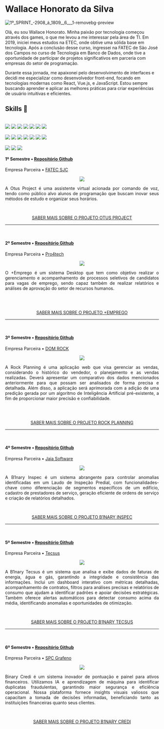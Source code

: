 # Wallace Honorato da Silva

![1º_SPRINT_-_2908_á_1809__6___1_-removebg-preview](https://github.com/user-attachments/assets/3245b895-b27c-4109-9fb5-025aa72e9f85)

Olá, eu sou Wallace Honorato. Minha paixão por tecnologia começou através dos games, o que me levou a me interessar pela área de TI. Em 2019, iniciei meus estudos na ETEC, onde obtive uma sólida base em tecnologia. Após a conclusão desse curso, ingressei na FATEC de São José dos Campos no curso de Tecnologia em Banco de Dados, onde tive a oportunidade de participar de projetos significativos em parceria com empresas do setor de programação.

Durante essa jornada, me apaixonei pelo desenvolvimento de interfaces e decidi me especializar como desenvolvedor front-end, focando em tecnologias modernas como React, Vue.js, e JavaScript. Estou sempre buscando aprender e aplicar as melhores práticas para criar experiências de usuário intuitivas e eficientes.

## Skills :floppy_disk:

<div style="display: inline_block"><br>
  <img align="center" src="https://img.shields.io/badge/Python-14354C?style=for-the-badge&logo=python&logoColor=white">
  <img align="center" src="https://img.shields.io/badge/HTML5-E34F26?style=for-the-badge&logo=html5&logoColor=white">
  <img align="center" src="https://img.shields.io/badge/CSS3-1572B6?style=for-the-badge&logo=css3&logoColor=white">
  <img align="center" src="https://img.shields.io/badge/Node.js-43853D?style=for-the-badge&logo=node.js&logoColor=white">
  <img align="center" src="https://img.shields.io/badge/Tailwind_CSS-38B2AC?style=for-the-badge&logo=tailwind-css&logoColor=white">
  <img align="center" src="https://img.shields.io/badge/JavaScript-F7DF1E?style=for-the-badge&logo=javascript&logoColor=black">
  <img align="center" src="https://img.shields.io/badge/TypeScript-007ACC?style=for-the-badge&logo=typescript&logoColor=white">
</div>
  
  <br>

  <div style="display: inline_block">

  <img align="center" src="https://img.shields.io/badge/React-20232A?style=for-the-badge&logo=react&logoColor=61DAFB">
  <img align="center" src="https://img.shields.io/badge/Redux-593D88?style=for-the-badge&logo=redux&logoColor=white">
  <img align="center" src="https://img.shields.io/badge/express.js-%23404d59.svg?style=for-the-badge&logo=express&logoColor=%2361DAFB">
  <img align="center" src="https://img.shields.io/badge/Jest-323330?style=for-the-badge&logo=Jest&logoColor=white">
  <img align="center" src="https://img.shields.io/badge/Microsoft_SQL_Server-CC2927?style=for-the-badge&logo=microsoft-sql-server&logoColor=white">
  <img align="center" src="https://img.shields.io/badge/firebase-a08021?style=for-the-badge&logo=firebase&logoColor=ffcd34">
  <img align="center" src="https://img.shields.io/badge/docker-%230db7ed.svg?style=for-the-badge&logo=docker&logoColor=white">


  </div>

  <div style="display: inline_block"><br>

  <img align="center" src="https://img.shields.io/badge/figma-%23F24E1E.svg?style=for-the-badge&logo=figma&logoColor=white">
  <img align="center" src="https://img.shields.io/badge/Canva-%2300C4CC.svg?style=for-the-badge&logo=Canva&logoColor=white">
  <img align="center" src="https://img.shields.io/badge/vuejs-%2335495e.svg?style=for-the-badge&logo=vuedotjs&logoColor=%234FC08D">
    
  </div>

<div class="semestre1">

<h4> 1º Semestre • <a href="https://github.com/B1nary-Devs/OTUS-PROJECT">Repositório Github</a></h4>
<p align="justify"> Empresa Parceira • <a href="https://fatecsjc-prd.azurewebsites.net">FATEC SJC</a></p>

<p align="center"><img src="https://github.com/WallaceHS20/Bertoti/assets/101594950/2858b006-347d-4796-9a4b-c5edb0c4ea19" widht="20%"></img>

<p align="justify"> A Otus Project é uma assistente virtual acionada por comando de voz, tendo como público alvo alunos de programação que buscam inovar seus métodos de estudo e organizar seus horários.</p>

<div align=center>

<br>

[SABER MAIS SOBRE O PROJETO OTUS PROJECT](https://github.com/WallaceHS20/PORTFOLIO_FATEC/tree/main/1OTUS)
  
</div>

----------------







<br>

<div class="semestre2">

<h4> 2º Semestre • <a href="https://github.com/WallaceHS20/PORTFOLIO_FATEC/tree/main/2MAISEMPREGO">Repositório Github</a></h4>
<p align="justify"> Empresa Parceira • <a href="https://www.pro4tech.com.br/">Pro4tech</a></p>

<p align="center"><img src="https://github.com/WallaceHS20/Bertoti/assets/101594950/5dda1466-348d-4d96-9a1d-66a5f5b98854" widht="20%"></img>

<p align="justify"> O +Emprego é um sistema Desktop que tem como objetivo realizar o gerenciamento e acompanhamento de processos seletivos de candidatos para vagas de emprego, sendo capaz também de realizar relatórios e análises de aprovação do setor de recursos humanos.
</p>

<br>

<div align=center>

<br>

[SABER MAIS SOBRE O PROJETO +EMPREGO](https://github.com/WallaceHS20/PORTFOLIO_FATEC/tree/main/2MAISEMPREGO)
  
</div>

----------------





<br>

<div class="semestre3">
  
<h4> 3º Semestre • <a href="https://github.com/B1nary-Devs/DOM-ROCK">Repositório Github</a></h4>
<p align="justify"> Empresa Parceira • <a href="https://www.domrock.net/">DOM ROCK</a></p>

<p align="center"><img src="https://github.com/WallaceHS20/Bertoti---Engenharia-de-Software/assets/101594950/cede74e7-daaa-454b-ba81-e2775b8713a1" widht="20%"></img>

<p align="justify"> A Rock Planning é uma aplicação web que visa gerenciar as vendas, considerando o histórico do vendedor, o planejamento e as vendas realizadas. Deverá apresentar um comparativo dos dados mencionados anteriormente para que possam ser analisados de forma precisa e detalhada. Além disso, a aplicação será aprimorada com a adição de uma predição gerada por um algoritmo de Inteligência Artificial pré-existente, a fim de proporcionar maior precisão e confiabilidade.</p>

<br>

<div align=center>

<br>

[SABER MAIS SOBRE O PROJETO ROCK PLANNING](https://github.com/WallaceHS20/PORTFOLIO_FATEC/tree/main/3ROCKPLAN)
  
</div>

----------------






<br>

<div class="semestre4">

<h4> 4º Semestre • <a href="https://github.com/B1nary-Devs/JAIA-SOFTWARE">Repositório Github</a></h4>
<p align="justify"> Empresa Parceira • <a href="https://jaia.software/blog/">Jaia Software</a></p>

<p align="center"><img src="https://github.com/B1nary-Devs/JAIA-SOFTWARE/assets/102266928/9a081b92-bb7d-4a3f-8b88-f1e68f69848e" widht="20%"></img>

<p align="justify"> A B1nary Inspec é um sistema abrangente para controlar anomalias identificadas em um Laudo de Inspeção Predial, com funcionalidades-chave como diferenciação de segmentos específicos de um edifício, cadastro de prestadores de serviço, geração eficiente de ordens de serviço e criação de relatórios detalhados.</p>

<div align=center>

<br>

[SABER MAIS SOBRE O PROJETO B1NARY INSPEC](https://github.com/WallaceHS20/PORTFOLIO_FATEC/tree/main/4B1INSPEC)
  
</div>

----------------


<br>

<div class="semestre5">

<h4> 5º Semestre • <a href="https://github.com/B1nary-Devs/Tecsus">Repositório Github</a></h4>
<p align="justify"> Empresa Parceira • <a href="https://tecsus.com.br">Tecsus</a></p>

<p align="center"><img src="https://github.com/user-attachments/assets/caf66ca0-9d6c-4d57-a555-887bdf05cdb2" widht="20%"></img>

<p align="justify"> 
A B1nary Tecsus é um sistema que analisa e exibe dados de faturas de energia, água e gás, garantindo a integridade e consistência das informações. Inclui um dashboard interativo com métricas detalhadas, acompanhamento de contratos, filtros para análises precisas e relatórios de consumo que ajudam a identificar padrões e apoiar decisões estratégicas. Também oferece alertas automáticos para detectar consumo acima da média, identificando anomalias e oportunidades de otimização.</p>

<div align=center>

<br>

[SABER MAIS SOBRE O PROJETO B1NARY TECSUS](https://github.com/WallaceHS20/PORTFOLIO_FATEC/tree/main/5B1TECSUS)
  
</div>

----------------

<br>

<div class="semestre6">

<h4> 6º Semestre • <a href="https://github.com/B1nary-Devs/SPC-Grafeno">Repositório Github</a></h4>
<p align="justify"> Empresa Parceira • <a href="https://spcgrafeno.com.br">SPC Grafeno</a></p>

<p align="center"><img src="https://github.com/user-attachments/assets/e15dc96e-eaf5-4311-ab25-e5d281bcf1f6" widht="20%"></img>

<p align="justify"> 
Binary Credi é um sistema inovador de pontuação e painel para ativos financeiros. Utilizamos IA e aprendizagem de máquina para identificar duplicatas fraudulentas, garantindo maior segurança e eficiência operacional. Nossa plataforma fornece insights visuais valiosos que capacitam a tomada de decisões informadas, beneficiando tanto as instituições financeiras quanto seus clientes.</p>

<div align=center>

<br>

[SABER MAIS SOBRE O PROJETO B1NARY CREDI](https://github.com/WallaceHS20/PORTFOLIO_FATEC/tree/main/5B1TECSUS)
  
</div>
